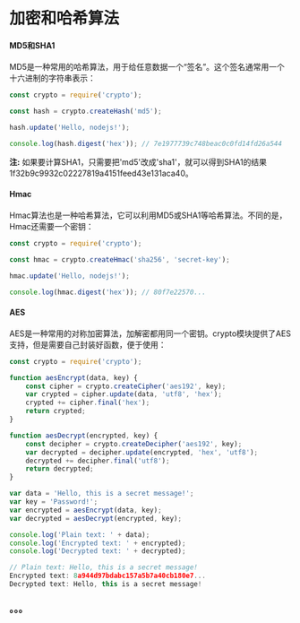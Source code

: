 # 加密和哈希算法


#### MD5和SHA1

MD5是一种常用的哈希算法，用于给任意数据一个“签名”。这个签名通常用一个十六进制的字符串表示：

```js
const crypto = require('crypto');

const hash = crypto.createHash('md5');

hash.update('Hello, nodejs!');

console.log(hash.digest('hex')); // 7e1977739c748beac0c0fd14fd26a544
```

**注:** 如果要计算SHA1，只需要把'md5'改成'sha1'，就可以得到SHA1的结果1f32b9c9932c02227819a4151feed43e131aca40。

#### Hmac

Hmac算法也是一种哈希算法，它可以利用MD5或SHA1等哈希算法。不同的是，Hmac还需要一个密钥：

```js
const crypto = require('crypto');

const hmac = crypto.createHmac('sha256', 'secret-key');

hmac.update('Hello, nodejs!');

console.log(hmac.digest('hex')); // 80f7e22570...
```

#### AES

AES是一种常用的对称加密算法，加解密都用同一个密钥。crypto模块提供了AES支持，但是需要自己封装好函数，便于使用：

```js
const crypto = require('crypto');

function aesEncrypt(data, key) {
    const cipher = crypto.createCipher('aes192', key);
    var crypted = cipher.update(data, 'utf8', 'hex');
    crypted += cipher.final('hex');
    return crypted;
}

function aesDecrypt(encrypted, key) {
    const decipher = crypto.createDecipher('aes192', key);
    var decrypted = decipher.update(encrypted, 'hex', 'utf8');
    decrypted += decipher.final('utf8');
    return decrypted;
}

var data = 'Hello, this is a secret message!';
var key = 'Password!';
var encrypted = aesEncrypt(data, key);
var decrypted = aesDecrypt(encrypted, key);

console.log('Plain text: ' + data);
console.log('Encrypted text: ' + encrypted);
console.log('Decrypted text: ' + decrypted);

// Plain text: Hello, this is a secret message!
Encrypted text: 8a944d97bdabc157a5b7a40cb180e7...
Decrypted text: Hello, this is a secret message!
```

### 。。。